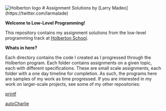 <img src="https://www.holbertonschool.com/assets/holberton-logo-1cc451260ca3cd297def53f2250a9794810667c7ca7b5fa5879a569a457bf16f.png" alt="Holberton logo">
# Assignment Solutions by [Larry Madeo](https://twitter.com/larmalade)

**Welcome to Low-Level Programming!**

This repository contains my assignment solutions from the low-level programming 
track at [Holberton School](https://www.holbertonschool.com).

**Whats in here?**

Each directory contains the code I created as I progressed through the
Holberton program. Each folder contains assignments on a given topic, each with
different specifications.  These are small scale assignments, each folder with a
one day timeline for completion. As such, the programs here are samples of my
work as time progressed. If you are interested in my work on larger-scale
projects, see some of my other repositories:

[printf](https://github.com/Hillmonkey/printf)

[autoCharlie](https://github.com/Hillmonkey/autocharlie)

